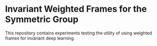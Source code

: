 # Invariant Weighted Frames for the Symmetric Group

This repository contains experiments testing the utility of using weighted frames for invariant deep learning.
